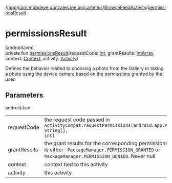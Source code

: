 //[app](../../../index.md)/[com.mobdeve.gonzales.lee.ong.artemis](../index.md)/[BrowseFeedActivity](index.md)/[permissionsResult](permissions-result.md)

# permissionsResult

[androidJvm]\
private fun [permissionsResult](permissions-result.md)(requestCode: [Int](https://kotlinlang.org/api/latest/jvm/stdlib/kotlin/-int/index.html), grantResults: [IntArray](https://kotlinlang.org/api/latest/jvm/stdlib/kotlin/-int-array/index.html), context: [Context](https://developer.android.com/reference/kotlin/android/content/Context.html), activity: [Activity](https://developer.android.com/reference/kotlin/android/app/Activity.html))

Defines the behavior related to choosing a photo from the Gallery or taking a photo using the device camera based on the permissions granted by the user.

## Parameters

androidJvm

| | |
|---|---|
| requestCode | the request code passed in <code>     ActivityCompat.requestPermissions(android.app.Activity, String[], int)</code> |
| grantResults | the grant results for the corresponding permissions which is either <code>     PackageManager.PERMISSION_GRANTED</code> or <code>PackageManager.PERMISSION_DENIED</code>.     Never null |
| context | context tied to this activity |
| activity | this activity |
